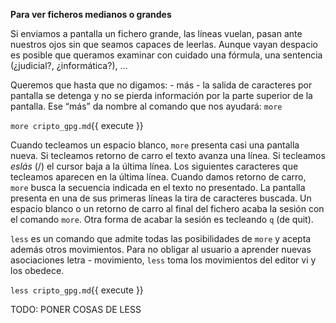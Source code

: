 **Para ver ficheros medianos o grandes**

Si enviamos a pantalla un fichero grande, las lı́neas vuelan, pasan ante nuestros ojos sin que seamos capaces de leerlas. Aunque vayan despacio es posible que queramos examinar con cuidado una fórmula, una sentencia (¿judicial?, ¿informática?), ...

Queremos que hasta que no digamos: - más - la salida de caracteres por pantalla se detenga y no se pierda información por la parte superior de la pantalla. Ese “más” da nombre al comando que nos ayudará: `more`

`more cripto_gpg.md`{{ execute }}

Cuando tecleamos un espacio blanco, `more` presenta casi una pantalla nueva. Si tecleamos retorno de carro el texto avanza una lı́nea. Si tecleamos *eslás* (/) el cursor baja a la última lı́nea. Los siguientes caracteres que tecleamos aparecen en la última lı́nea. Cuando damos retorno de carro, `more` busca la secuencia indicada en el texto no presentado. La pantalla presenta en una de sus primeras lı́neas la tira de caracteres buscada. Un espacio blanco o un retorno de carro al final del fichero acaba la sesión con el comando `more`. Otra forma de acabar la sesión es tecleando `q` (de quit).

`less` es un comando que admite todas las posibilidades de `more` y acepta además otros movimientos. Para no obligar al usuario a aprender nuevas asociaciones letra - movimiento, `less` toma los movimientos del editor vi y los obedece.

`less cripto_gpg.md`{{ execute }}

TODO: PONER COSAS DE LESS
